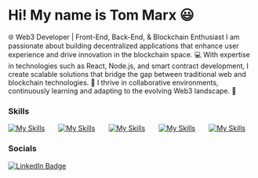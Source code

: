 Hi! My name is Tom Marx 😃
========================================================================================================================================

🌐 Web3 Developer | Front-End, Back-End, & Blockchain Enthusiast
I am passionate about building decentralized applications that enhance user experience and drive innovation in the blockchain space. 💻 With expertise in technologies such as React, Node.js, and smart contract development, I create scalable solutions that bridge the gap between traditional web and blockchain technologies. 🚀 I thrive in collaborative environments, continuously learning and adapting to the evolving Web3 landscape. 🌱
<br/>

### Skills

[![My Skills](https://skillicons.dev/icons?i=js,ts,solidity)](https://skillicons.dev) &nbsp;&nbsp;&nbsp;&nbsp;&nbsp; [![My Skills](https://skillicons.dev/icons?i=react,next,wordpress)](https://skillicons.dev) &nbsp;&nbsp;&nbsp;&nbsp;&nbsp; [![My Skills](https://skillicons.dev/icons?i=express,nodejs,mongodb)](https://skillicons.dev) &nbsp;&nbsp;&nbsp;&nbsp;&nbsp; [![My Skills](https://skillicons.dev/icons?i=tailwind,figma,threejs)](https://skillicons.dev) &nbsp;&nbsp;&nbsp;&nbsp;&nbsp;
[![My Skills](https://skillicons.dev/icons?i=ipfs,vite,redux)](https://skillicons.dev)
<br/>

### Socials

<div id="badges">
  <a href="https://www.linkedin.com/in/tommarxdev/">
    <img src="https://img.shields.io/badge/LinkedIn-blue?style=for-the-badge&logo=linkedin&logoColor=white" alt="LinkedIn Badge"/>
  </a>
</div>

